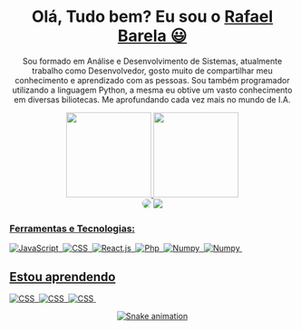 <div>
  <h1 align="center">
    Olá, Tudo bem? Eu sou o 
    <a href="https://www.linkedin.com/in/rafael-barela-0718091b2/">Rafael Barela 😃️</a>
  </h1>
  
  <p align="center">
    Sou formado em Análise e Desenvolvimento de Sistemas, atualmente trabalho como Desenvolvedor, gosto muito de compartilhar meu conhecimento e aprendizado com as pessoas. Sou também programador utilizando a linguagem Python, a mesma eu obtive um vasto conhecimento em diversas biliotecas. Me aprofundando cada vez mais no mundo de I.A.
  </p>
  
  
<div align="center">
  <a href="https://github.com/RafaBarela">
    <img height="150em" src="https://github-readme-stats.vercel.app/api?username=RafaBarela&count_private=true&include_all_commits=true&show_icons=true&theme=dracula&hide_border=false&show_owner=true"/>  
    <img height="150em" src="https://github-readme-stats.vercel.app/api/top-langs/?username=RafaBarela&theme=dracula&hide_border=false&&layout=compact"/>
  </a>
</div>  
  
  
 <div align="center"> 
<a href="https://www.linkedin.com/in/rafael-barela-0718091b2/" target="_blank"><img src="https://img.shields.io/badge/-LinkedIn-%230077B5?style=for-the-badge&logo=linkedin&logoColor=white" style="border-radius: 30px" target="_blank"></a> <a href="https://www.instagram.com/barela.sccp/" target="_blank"><img src="https://img.shields.io/badge/-Instagram-%23E4405F?style=for-the-badge&logo=instagram&logoColor=white"</a> 
 </div> 
  
  
### Ferramentas e Tecnologias:


![JavaScript](https://img.shields.io/badge/-Python-0D1117?style=for-the-badge&logo=python&labelColor=0D1117)&nbsp;
![CSS](https://img.shields.io/badge/-Pandas-0D1117?style=for-the-badge&logo=pandas&labelColor=0D1117)&nbsp;
![React.js](https://img.shields.io/badge/-Selenium-0D1117?style=for-the-badge&logo=Selenium&labelColor=0D1117)&nbsp;
![Php](https://img.shields.io/badge/-Flask-0D1117?style=for-the-badge&logo=Flask&labelColor=0D1117)&nbsp; 
![Numpy](https://img.shields.io/badge/-Numpy-0D1117?style=for-the-badge&logo=numpy&labelColor=0D1117)&nbsp;
![Numpy](https://img.shields.io/badge/-OpenCV-0D1117?style=for-the-badge&logo=opencv&labelColor=0D1117)&nbsp; 
  
  
## Estou aprendendo
![CSS](https://img.shields.io/badge/-scikitlearn-0D1117?style=for-the-badge&logo=scikitlearn&labelColor=0D1117)&nbsp;
![CSS](https://img.shields.io/badge/-Django-0D1117?style=for-the-badge&logo=django&labelColor=0D1117)&nbsp;
![CSS](https://img.shields.io/badge/-PowerBI-0D1117?style=for-the-badge&logo=powerbi&labelColor=0D1117)&nbsp;

  
  <div align="center">

  ![Snake animation](https://github.com/danielbped/danielbped/blob/output/github-contribution-grid-snake.svg)
  
</div>

          
